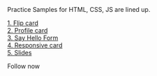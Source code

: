 <link rel="shortcut icon" href="https://onedrive.live.com/embed?resid=5D67718CCCF55D05%21705&authkey=%21AEgzXs4X4qgBA7s&width=2520&height=2520" type="image/x-icon">
<link rel="stylesheet" href="https://cdn.jsdelivr.net/npm/bootstrap-icons@1.11.3/font/bootstrap-icons.min.css">
Practice Samples for HTML, CSS, JS are lined up.

<a href="https://thirumaldhakshna.github.io/practice/flipcard">1. Flip card</a> <br>
<a href="https://thirumaldhakshna.github.io/practice/profilecard">2. Profile card</a> <br>
<a href="https://thirumaldhakshna.github.io/practice/sayhelloform">3. Say Hello Form</a> <br>
<a href="https://thirumaldhakshna.github.io/practice/responsivecard">4. Responsive card</a> <br>
<a href="https://thirumaldhakshna.github.io/practice/slides">5. Slides</a>

<span class="icons">
                        Follow now
                        <a href="https://linkedin.com/in/thirumaldhakshna" style="color:blue;"><i class="bi bi-linkedin"></i></a>
                        <a href="https://github.com/thirumaldhakshna" style="color:black;"><i class="bi bi-github"></i></a>
                        <a href="https://twitter.com/thirumaldhakshn" style="color:skyblue;"><i class="bi bi-twitter"></i></a>
                        <a href="https://instagram.com/vdmprogrammer" style="color:hotpink;"><i class="bi bi-instagram"></i></a>
                        <a href="https://threads.net/vdmprogrammer" style="color:black;"><i class="bi bi-threads"></i></a>
                    </span>
